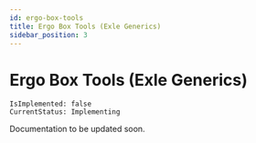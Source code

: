 ```yaml
---
id: ergo-box-tools
title: Ergo Box Tools (Exle Generics)
sidebar_position: 3
---
```


# Ergo Box Tools (Exle Generics)

```text title="Development Status"
IsImplemented: false
CurrentStatus: Implementing
```

Documentation to be updated soon.
